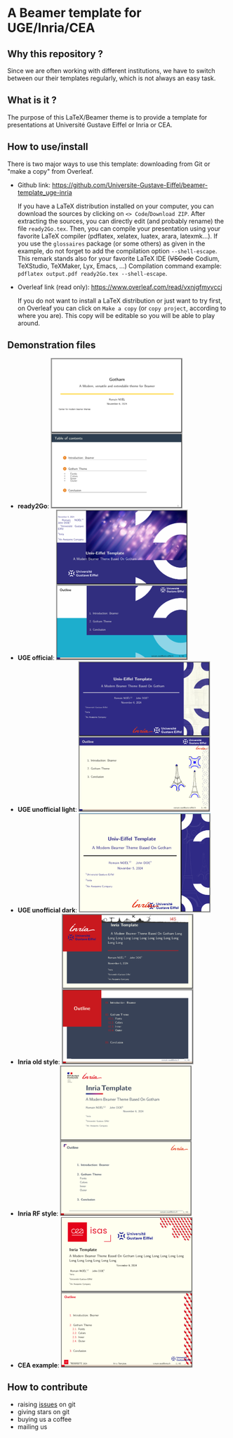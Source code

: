 # A Beamer template for UGE/Inria/CEA

## Why this repository ?
Since we are often working with different institutions, we have to switch between our their templates regularly, which is not always an easy task.


## What is it ?
The purpose of this LaTeX/Beamer theme is to provide a template for presentations at Université Gustave Eiffel or Inria or CEA.


## How to use/install
There is two major ways to use this template: downloading from Git or "make a copy" from Overleaf.

- Github link: https://github.com/Universite-Gustave-Eiffel/beamer-template_uge-inria

  If you have a LaTeX distribution installed on your computer, you can download the sources by clicking on `<> Code`/`Download ZIP`.
  After extracting the sources, you can directly edit (and probably rename) the file `ready2Go.tex`.
  Then, you can compile your presentation using your favorite LaTeX compiler (pdflatex, xelatex, luatex, arara, latexmk...).
  If you use the `glossaires` package (or some others) as given in the example, do not forget to add the compilation option `--shell-escape`.
  This remark stands also for your favorite LaTeX IDE (~~VSCode~~ Codium, TeXStudio, TeXMaker, Lyx, Emacs, ...)
  Compilation command example: `pdflatex output.pdf ready2Go.tex --shell-escape`.

- Overleaf link (read only): https://www.overleaf.com/read/vxnjgfmyvccj

  If you do not want to install a LaTeX distribution or just want to try first, on Overleaf you can click on `Make a copy` (or `copy project`, according to where you are).
  This copy will be editable so you will be able to play around. 


## Demonstration files
- **ready2Go**: <img src="original/gotham-example/screenshotGotham-1.png" width="300">
- **UGE official**: <img src="original/examples_UGE/screenshotUGEofficial.png" width="300">
- **UGE unofficial light**: <img src="original/examples_UGE/screenshotUGEunofficial-1.png" width="300">
- **UGE unofficial dark**: <img src="original/examples_UGE/screenshotUGEunofficial-2.png" width="300">
- **Inria old style**: <img src="original/examples_Inria/screenshotInriaOld.png" width="300">
- **Inria RF style**: <img src="original/examples_Inria/screenshotInriaRF.png" width="300">
- **CEA example**: <img src="original/examples_CEA/screenshotCEA.png" width="300">


## How to contribute
- raising [issues](https://github.com/Universite-Gustave-Eiffel/beamer-template_uge-inria/issues) on git
- giving stars on git
- buying us a coffee
- mailing us 
